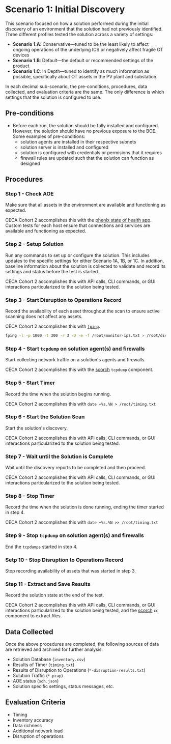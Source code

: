 # Scenario 1: Initial Discovery

This scenario focused on how a solution performed during the initial discovery of an environment that the solution had not previously identified. Three different profiles tested the solution across a variety of settings:

* **Scenario 1.A**: Conservative—tuned to be the least likely to affect ongoing operations of the underlying ICS or negatively affect fragile OT devices
* **Scenario 1.B**: Default—the default or recommended settings of the product
* **Scenario 1.C**: In Depth—tuned to identify as much information as possible, specifically about OT assets in
the PV plant and substation.

In each decimal sub-scenario, the pre-conditions, procedures, data collected, and evaluation criteria are the same. The only difference is which settings that the solution is configured to use.

## Pre-conditions

* Before each run, the solution should be fully installed and configured. However, the solution should have no previous exposure to the BOE. Some examples of pre-conditions:
  * solution agents are installed in their respective subnets
  * solution server is installed and configured
  * solution is configured with credentials or permisions that it requires
  * firewall rules are updated such that the solution can function as designed

## Procedures

### Step 1 - Check AOE

Make sure that all assets in the environment are available and functioning as expected.

CECA Cohort 2 accomplishes this with the [phenix state of health app](https://phenix.sceptre.dev/latest/state-of-health/#sample-soh-scenario-config). Custom tests for each host ensure that connections and services are available and functioning as expected.

### Step 2 - Setup Solution

Run any commands to set up or configure the solution. This includes updates to the specific settings for either Scenario 1A, 1B, or 1C. In addition, baseline information about the solution is collected to validate and record its settings and status before the test is started.

CECA Cohort 2 accomplishes this with API calls, CLI commands, or GUI interactions particularized to the solution being tested. 

### Step 3 - Start Disruption to Operations Record

Record the availability of each asset throughout the scan to ensure active scanning does not affect any assets.

CECA Cohort 2 accomplishes this with [`fping`](https://fping.org/).

```bash
fping -l -p 1000 -t 300 -r 3 -D -e -f /root/monitor-ips.txt > /root/disruption-results.txt 2>&1
```

### Step 4 - Start `tcpdump` on solution agent(s) and firewalls

Start collecting network traffic on a solution's agents and firewalls.

CECA Cohort 2 accomplishes this with the [scorch](https://phenix.sceptre.dev/latest/scorch/) `tcpdump` component.

### Step 5 - Start Timer

Record the time when the solution begins running.

CECA Cohort 2 accomplishes this with `date +%s.%N > /root/timing.txt`

### Step 6 - Start the Solution Scan

Start the solution's discovery.

CECA Cohort 2 accomplishes this with API calls, CLI commands, or GUI interactions particularized to the solution being tested. 

### Step 7 - Wait until the Solution is Complete

Wait until the discovery reports to be completed and then proceed.

CECA Cohort 2 accomplishes this with API calls, CLI commands, or GUI interactions particularized to the solution being tested. 

### Step 8 - Stop Timer

Record the time when the solution is done running, ending the timer started in step 4.

CECA Cohort 2 accomplishes this with `date +%s.%N >> /root/timing.txt`

### Step 9 - Stop `tcpdump` on solution agent(s) and firewalls

End the `tcpdumps` started in step 4.

### Setp 10 - Stop Disruption to Operations Record

Stop recording availability of assets that was started in step 3.

### Step 11 - Extract and Save Results

Record the solution state at the end of the test.

CECA Cohort 2 accomplishes this with API calls, CLI commands, or GUI interactions particularized to the solution being tested, and the [scorch](https://phenix.sceptre.dev/latest/scorch/) `cc` component to extract files.

## Data Collected

Once the above procedures are completed, the following sources of data are retrieved and archived for further analysis:

* Solution Database (`inventory.csv`)
* Results of Timer (`timing.txt`)
* Results of Disruption to Operations (`*-disruption-results.txt`)
* Solution Traffic (`*.pcap`)
* AOE status (`soh.json`)
* Solution specific settings, status messages, etc.

## Evaluation Criteria

* Timing
* Inventory accuracy
* Data richness
* Additional network load
* Disruption of operations